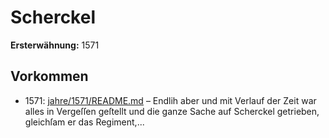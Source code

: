 # Scherckel

**Ersterwähnung:** 1571

## Vorkommen
- 1571: [jahre/1571/README.md](../jahre/1571/README.md) – Endlih aber und mit Verlauf der Zeit war
alles in Vergeſſen geſtellt und die ganze Sache auf
Scherckel getrieben, gleichſam er das Regiment,...
